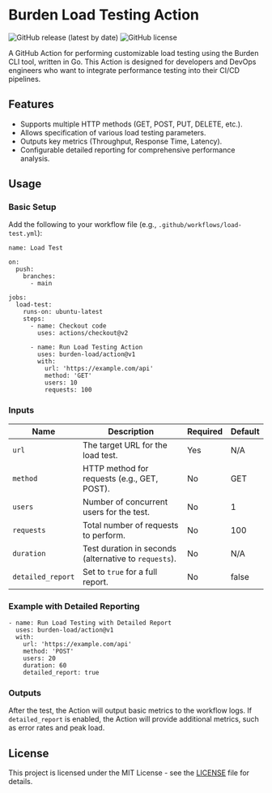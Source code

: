 Burden Load Testing Action
==========================

![GitHub release (latest by date)](https://img.shields.io/github/v/release/burden-load/action) ![GitHub license](https://img.shields.io/github/license/burden-load/action)

A GitHub Action for performing customizable load testing using the Burden CLI tool, written in Go. This Action is designed for developers and DevOps engineers who want to integrate performance testing into their CI/CD pipelines.

Features
--------

*   Supports multiple HTTP methods (GET, POST, PUT, DELETE, etc.).
*   Allows specification of various load testing parameters.
*   Outputs key metrics (Throughput, Response Time, Latency).
*   Configurable detailed reporting for comprehensive performance analysis.

Usage
-----

### Basic Setup

Add the following to your workflow file (e.g., `.github/workflows/load-test.yml`):

    name: Load Test
    
    on:
      push:
        branches:
          - main
    
    jobs:
      load-test:
        runs-on: ubuntu-latest
        steps:
          - name: Checkout code
            uses: actions/checkout@v2
    
          - name: Run Load Testing Action
            uses: burden-load/action@v1
            with:
              url: 'https://example.com/api'
              method: 'GET'
              users: 10
              requests: 100
    

### Inputs

<table>
  <thead>
    <tr>
      <th>Name</th>
      <th>Description</th>
      <th>Required</th>
      <th>Default</th>
    </tr>
  </thead>
  <tbody>
    <tr>
      <td><code>url</code></td>
      <td>The target URL for the load test.</td>
      <td>Yes</td>
      <td>N/A</td>
    </tr>
    <tr>
      <td><code>method</code></td>
      <td>HTTP method for requests (e.g., GET, POST).</td>
      <td>No</td>
      <td>GET</td>
    </tr>
    <tr>
      <td><code>users</code></td>
      <td>Number of concurrent users for the test.</td>
      <td>No</td>
      <td>1</td>
    </tr>
    <tr>
      <td><code>requests</code></td>
      <td>Total number of requests to perform.</td>
      <td>No</td>
      <td>100</td>
    </tr>
    <tr>
      <td><code>duration</code></td>
      <td>Test duration in seconds (alternative to <code>requests</code>).</td>
      <td>No</td>
      <td>N/A</td>
    </tr>
    <tr>
      <td><code>detailed_report</code></td>
      <td>Set to <code>true</code> for a full report.</td>
      <td>No</td>
      <td>false</td>
    </tr>
  </tbody>
</table>

### Example with Detailed Reporting

    - name: Run Load Testing with Detailed Report
      uses: burden-load/action@v1
      with:
        url: 'https://example.com/api'
        method: 'POST'
        users: 20
        duration: 60
        detailed_report: true
    

### Outputs

After the test, the Action will output basic metrics to the workflow logs. If `detailed_report` is enabled, the Action will provide additional metrics, such as error rates and peak load.

License
-------

This project is licensed under the MIT License - see the [LICENSE](LICENSE) file for details.